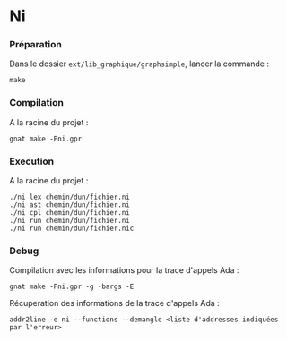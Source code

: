 Ni
===============

### Préparation

Dans le dossier `ext/lib_graphique/graphsimple`, lancer la commande :

```
make
```

### Compilation

A la racine du projet :

```
gnat make -Pni.gpr
```

### Execution

A la racine du projet :

```
./ni lex chemin/dun/fichier.ni
./ni ast chemin/dun/fichier.ni
./ni cpl chemin/dun/fichier.ni
./ni run chemin/dun/fichier.ni
./ni run chemin/dun/fichier.nic
```

### Debug

Compilation avec les informations pour la trace d'appels Ada :

```
gnat make -Pni.gpr -g -bargs -E
```

Récuperation des informations de la trace d'appels Ada :

```
addr2line -e ni --functions --demangle <liste d'addresses indiquées par l'erreur>
```
